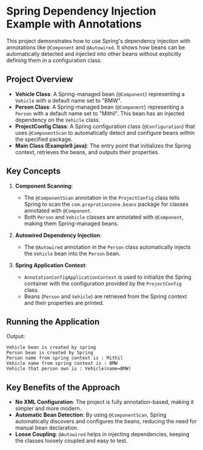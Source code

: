 # Spring Dependency Injection Example with Annotations

This project demonstrates how to use Spring's dependency injection with annotations like `@Component` and `@Autowired`. It shows how beans can be automatically detected and injected into other beans without explicitly defining them in a configuration class.

## Project Overview

- **Vehicle Class**: A Spring-managed bean (`@Component`) representing a `Vehicle` with a default name set to "BMW".
- **Person Class**: A Spring-managed bean (`@Component`) representing a `Person` with a default name set to "Mithil". This bean has an injected dependency on the `Vehicle` class.
- **ProjectConfig Class**: A Spring configuration class (`@Configuration`) that uses `@ComponentScan` to automatically detect and configure beans within the specified package.
- **Main Class (Example9.java)**: The entry point that initializes the Spring context, retrieves the beans, and outputs their properties.

## Key Concepts

1. **Component Scanning**:
    - The `@ComponentScan` annotation in the `ProjectConfig` class tells Spring to scan the `com.preprationzone.beans` package for classes annotated with `@Component`.
    - Both `Person` and `Vehicle` classes are annotated with `@Component`, making them Spring-managed beans.

2. **Autowired Dependency Injection**:
    - The `@Autowired` annotation in the `Person` class automatically injects the `Vehicle` bean into the `Person` bean.

3. **Spring Application Context**:
    - `AnnotationConfigApplicationContext` is used to initialize the Spring container with the configuration provided by the `ProjectConfig` class.
    - Beans (`Person` and `Vehicle`) are retrieved from the Spring context and their properties are printed.

## Running the Application


Output:

```
Vehicle bean is created by spring
Person bean is created by Spring
Person name from spring context is : Mithil
Vehicle name from spring context is : BMW
Vehicle that person own is : Vehicle(name=BMW)
```

## Key Benefits of the Approach

- **No XML Configuration**: The project is fully annotation-based, making it simpler and more modern.
- **Automatic Bean Detection**: By using `@ComponentScan`, Spring automatically discovers and configures the beans, reducing the need for manual bean declaration.
- **Loose Coupling**: `@Autowired` helps in injecting dependencies, keeping the classes loosely coupled and easy to test.
